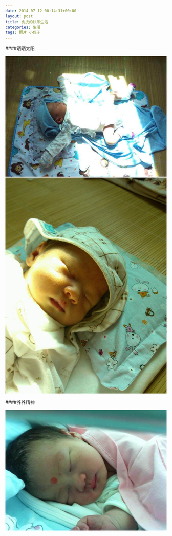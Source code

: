 ```yaml
---
date: 2014-07-12 00:14:31+00:00
layout: post
title: 皮皮的快乐生活
categories: 生活
tags: 照片 小侄子
---
```



####晒晒太阳

  ![](/assets/lichengze/sun1.jpg)
  ![](/assets/lichengze/sun2.jpg)

####养养精神

  ![](/assets/lichengze/sleep.jpg)


